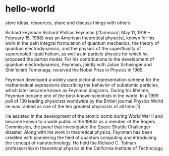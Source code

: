 # hello-world
store ideas, resources, share and discuss things with others

Richard Feynman
Richard Phillips Feynman (/ˈfaɪnmən/; May 11, 1918 – February 15, 1988) was an American theoretical physicist, known for his work in the path integral formulation of quantum mechanics, the theory of quantum electrodynamics, and the physics of the superfluidity of supercooled liquid helium, as well as in particle physics for which he proposed the parton model. For his contributions to the development of quantum electrodynamics, Feynman, jointly with Julian Schwinger and Shin'ichirō Tomonaga, received the Nobel Prize in Physics in 1965.

Feynman developed a widely used pictorial representation scheme for the mathematical expressions describing the behavior of subatomic particles, which later became known as Feynman diagrams. During his lifetime, Feynman became one of the best-known scientists in the world. In a 1999 poll of 130 leading physicists worldwide by the British journal Physics World he was ranked as one of the ten greatest physicists of all time.[1]

He assisted in the development of the atomic bomb during World War II and became known to a wide public in the 1980s as a member of the Rogers Commission, the panel that investigated the Space Shuttle Challenger disaster. Along with his work in theoretical physics, Feynman has been credited with pioneering the field of quantum computing and introducing the concept of nanotechnology. He held the Richard C. Tolman professorship in theoretical physics at the California Institute of Technology.
